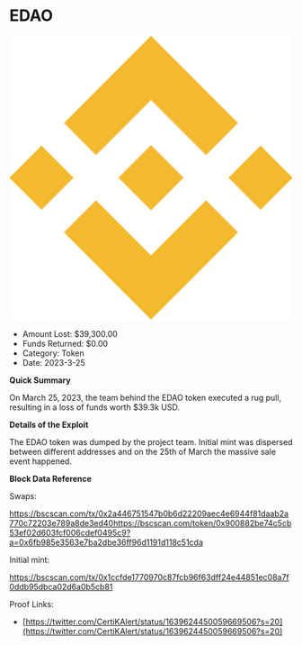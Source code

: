 # EDAO
![EDAO](/rektimages/EDAO.png)
- Amount Lost: $39,300.00
- Funds Returned: $0.00
- Category: Token
- Date: 2023-3-25

**Quick Summary**

On March 25, 2023, the team behind the EDAO  token executed a rug pull, resulting in a loss of funds worth $39.3k USD.

  


 **Details of the Exploit**

The EDAO token was dumped by the project team. Initial mint was dispersed between different addresses and on the 25th of March the massive sale event happened. 

  


 **Block Data Reference**

Swaps:

https://bscscan.com/tx/0x2a446751547b0b6d22209aec4e6944f81daab2a770c72203e789a8de3ed40https://bscscan.com/token/0x900882be74c5cb53ef02d603fcf006cdef0495c9?a=0x6fb985e3563e7ba2dbe36ff96d1191d118c51cda

Initial mint:

https://bscscan.com/tx/0x1ccfde1770970c87fcb96f63dff24e44851ec08a7f0ddb95dbca02d6a0b5cb81


Proof Links:
- [https://twitter.com/CertiKAlert/status/1639624450059669506?s=20](https://twitter.com/CertiKAlert/status/1639624450059669506?s=20)


